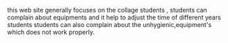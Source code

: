 this web site generally focuses on the collage students ,
students can complain about equipments and it help to adjust the time of different years  students 
students can also complain about the unhygienic,equipment's which does not work properly.
